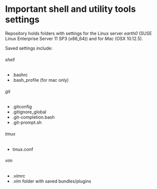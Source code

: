 Important shell and utility tools settings
==========================================

Repository holds folders with settings for the Linux server _earth0_
(SUSE Linux Enterprise Server 11 SP3  (x86_64)) and for _Mac_ (OSX 10.12.5).

Saved settings include:

###### shell
- .bashrc
- .bash_profile (for mac only)

###### git
- .gitconfig
- .gitignore_global
- .git-completion.bash
- .git-prompt.sh

###### tmux
- tmux.conf

###### vim
- .vimrc
- .vim folder with saved bundles/plugins
